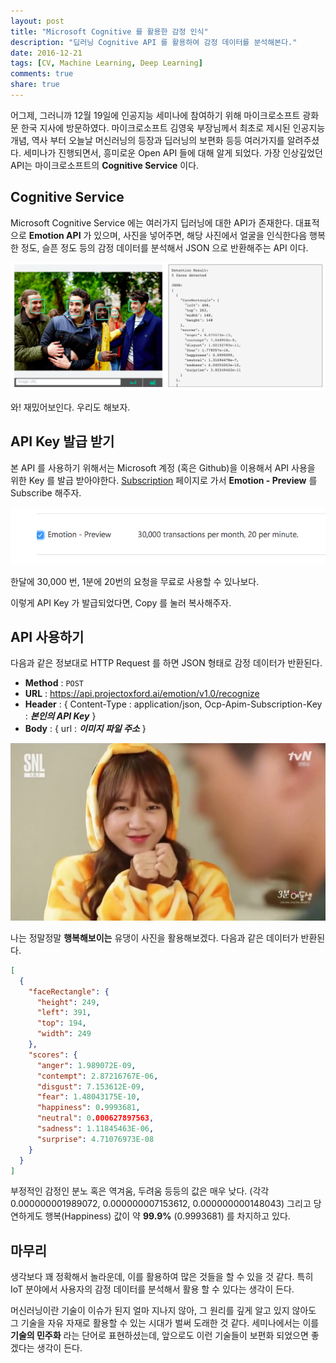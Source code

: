 ```yaml
---
layout: post
title: "Microsoft Cognitive 를 활용한 감정 인식"
description: "딥러닝 Cognitive API 를 활용하여 감정 데이터를 분석해본다."
date: 2016-12-21
tags: [CV, Machine Learning, Deep Learning]
comments: true
share: true
---
```


어그제, 그러니까 12월 19일에 인공지능 세미나에 참여하기 위해 마이크로소프트 광화문 한국 지사에 방문하였다. 마이크로소프트 김영욱 부장님께서 최초로 제시된 인공지능 개념, 역사 부터 오늘날 머신러닝의 등장과 딥러닝의 보편화 등등 여러가지를 알려주셨다. 세미나가 진행되면서, 흥미로운 Open API 들에 대해 알게 되었다. 가장 인상깊었던 API는 마이크로소프트의 **Cognitive Service** 이다. 

## Cognitive Service

Microsoft Cognitive Service 에는 여러가지 딥러닝에 대한 API가 존재한다. 대표적으로 **Emotion API** 가 있으며, 사진을 넣어주면, 해당 사진에서 얼굴을 인식한다음 행복한 정도, 슬픈 정도 등의 감정 데이터를 분석해서 JSON 으로 반환해주는 API 이다.

![](./images/cognitive-1.png)

와! 재밌어보인다. 우리도 해보자.

## API Key 발급 받기

본 API 를 사용하기 위해서는 Microsoft 계정 (혹은 Github)을 이용해서 API 사용을 위한 Key 를 발급 받아야한다. [Subscription](https://www.microsoft.com/cognitive-services/en-US/subscriptions) 페이지로 가서 **Emotion - Preview** 를 Subscribe 해주자.

![](./images/cognitive-2.png)

한달에 30,000 번, 1분에 20번의 요청을 무료로 사용할 수 있나보다.

이렇게 API Key 가 발급되었다면, Copy 를 눌러 복사해주자.

## API 사용하기

다음과 같은 정보대로 HTTP Request 를 하면 JSON 형태로 감정 데이터가 반환된다.

* **Method** : `POST`
* **URL** : https://api.projectoxford.ai/emotion/v1.0/recognize
* **Header** : { Content-Type : application/json, Ocp-Apim-Subscription-Key : ***본인의 API Key*** }
* **Body** : { url : ***이미지 파일 주소*** }

![](./images/cognitive-4.jpg)

나는 정말정말 **행복해보이는** 유댕이 사진을 활용해보겠다. 다음과 같은 데이터가 반환된다.

```json
[
  {
    "faceRectangle": {
      "height": 249,
      "left": 391,
      "top": 194,
      "width": 249
    },
    "scores": {
      "anger": 1.989072E-09,
      "contempt": 2.87216767E-06,
      "disgust": 7.153612E-09,
      "fear": 1.48043175E-10,
      "happiness": 0.9993681,
      "neutral": 0.000627897563,
      "sadness": 1.11845463E-06,
      "surprise": 4.71076973E-08
    }
  }
]
```

부정적인 감정인 분노 혹은 역겨움, 두려움 등등의 값은 매우 낮다. (각각 0.000000001989072, 0.000000007153612, 0.000000000148043) 그리고 당연하게도 행복(Happiness) 값이 약 **99.9%** (0.9993681) 를 차지하고 있다.

## 마무리

생각보다 꽤 정확해서 놀라운데, 이를 활용하여 많은 것들을 할 수 있을 것 같다. 특히 IoT 분야에서 사용자의 감정 데이터를 분석해서 활용 할 수 있다는 생각이 든다.

머신러닝이란 기술이 이슈가 된지 얼마 지나지 않아, 그 원리를 깊게 알고 있지 않아도 그 기술을 자유 자재로 활용할 수 있는 시대가 벌써 도래한 것 같다. 세미나에서는 이를 **기술의 민주화** 라는 단어로 표현하셨는데, 앞으로도 이런 기술들이 보편화 되었으면 좋겠다는 생각이 든다.